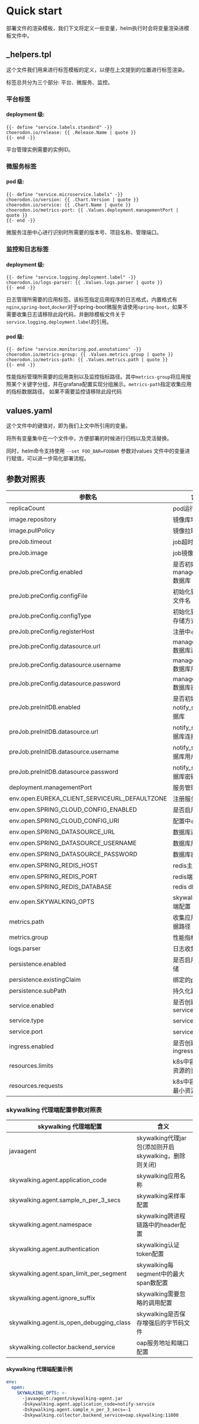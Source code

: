# Quick start

部署文件的渲染模板，我们下文将定义一些变量，helm执行时会将变量渲染进模板文件中。

## _helpers.tpl

这个文件我们用来进行标签模板的定义，以便在上文提到的位置进行标签渲染。

标签总共分为三个部分: 平台、微服务、监控。

### 平台标签

#### deployment 级:

```
{{- define "service.labels.standard" -}}
choerodon.io/release: {{ .Release.Name | quote }}
{{- end -}}
```
平台管理实例需要的实例ID。

### 微服务标签

#### pod 级:

```
{{- define "service.microservice.labels" -}}
choerodon.io/version: {{ .Chart.Version | quote }}
choerodon.io/service: {{ .Chart.Name | quote }}
choerodon.io/metrics-port: {{ .Values.deployment.managementPort | quote }}
{{- end -}}
```
微服务注册中心进行识别时所需要的版本号、项目名称、管理端口。

### 监控和日志标签

#### deployment 级:

```
{{- define "service.logging.deployment.label" -}}
choerodon.io/logs-parser: {{ .Values.logs.parser | quote }}
{{- end -}}
```
日志管理所需要的应用标签。该标签指定应用程序的日志格式，内置格式有`nginx`,`spring-boot`,`docker`对于spring-boot微服务请使用`spring-boot`，如果不需要收集日志请移除此段代码，并删除模板文件关于`service.logging.deployment.label`的引用。

#### pod 级:

```
{{- define "service.monitoring.pod.annotations" -}}
choerodon.io/metrics-group: {{ .Values.metrics.group | quote }}
choerodon.io/metrics-path: {{ .Values.metrics.path | quote }}
{{- end -}}
```
性能指标管理所需要的应用类别以及监控指标路径。其中`metrics-group`将应用按照某个关键字分组，并在grafana配置实现分组展示。`metrics-path`指定收集应用的指标数据路径。
如果不需要监控请移除此段代码

## values.yaml

这个文件中的键值对，即为我们上文中所引用的变量。

将所有变量集中在一个文件中，方便部署的时候进行归档以及灵活替换。

同时，helm命令支持使用 `--set FOO_BAR=FOOBAR` 参数对values 文件中的变量进行赋值，可以进一步简化部署流程。


## 参数对照表

参数名 | 含义 
--- |  --- 
replicaCount | pod运行数量
image.repository | 镜像库地址
image.pullPolicy | 镜像拉取策略
preJob.timeout | job超时时间
preJob.image | job镜像库地址
preJob.preConfig.enabled | 是否初始化manager_service数据库
preJob.preConfig.configFile | 初始化到配置中心文件名
preJob.preConfig.configType | 初始化到配置中心存储方式
preJob.preConfig.registerHost | 注册中心地址
preJob.preConfig.datasource.url | manager_service数据库连接地址
preJob.preConfig.datasource.username | manager_service数据库用户名
preJob.preConfig.datasource.password | manager_servic数据库密码
preJob.preInitDB.enabled | 是否初始化notify_service数据库
preJob.preInitDB.datasource.url | notify_service数据库连接地址
preJob.preInitDB.datasource.username | notify_service数据库用户名
preJob.preInitDB.datasource.password | notify_service数据库密码
deployment.managementPort | 服务管理端口
env.open.EUREKA_CLIENT_SERVICEURL_DEFAULTZONE | 注册服务地址
env.open.SPRING_CLOUD_CONFIG_ENABLED | 是否启用配置中心
env.open.SPRING_CLOUD_CONFIG_URI | 配置中心地址
env.open.SPRING_DATASOURCE_URL | 数据库连接地址
env.open.SPRING_DATASOURCE_USERNAME | 数据库用户名
env.open.SPRING_DATASOURCE_PASSWORD | 数据库密码
env.open.SPRING_REDIS_HOST | redis主机地址
env.open.SPRING_REDIS_PORT | redis端口
env.open.SPRING_REDIS_DATABASE | redis db
env.open.SKYWALKING_OPTS | skywalking代理端配置
metrics.path | 收集应用的指标数据路径
metrics.group| 性能指标应用分组
logs.parser | 日志收集格式
persistence.enabled | 是否启用持久化存储
persistence.existingClaim | 绑定的pvc名称
persistence.subPath| 持久化路径
service.enabled | 是否创建k8s service
service.type |  service类型
service.port | service端口
ingress.enabled | 是否创建k8s ingress
resources.limits | k8s中容器能使用资源的资源最大值
resources.requests | k8s中容器使用的最小资源需求


### skywalking 代理端配置参数对照表
skywalking 代理端配置 | 含义 
--- |  --- 
javaagent | skywalking代理jar包(添加则开启skywalking，删除则关闭)
skywalking.agent.application_code | skywalking应用名称
skywalking.agent.sample_n_per_3_secs | skywalking采样率配置
skywalking.agent.namespace | skywalking跨进程链路中的header配置
skywalking.agent.authentication | skywalking认证token配置
skywalking.agent.span_limit_per_segment | skywalking每segment中的最大span数配置
skywalking.agent.ignore_suffix | skywalking需要忽略的调用配置
skywalking.agent.is_open_debugging_class | skywalking是否保存增强后的字节码文件
skywalking.collector.backend_service | oap服务地址和端口配置

#### skywalking 代理端配置示例
```yaml
env:
  open:
    SKYWALKING_OPTS: >-
      -javaagent:/agent/skywalking-agent.jar
      -Dskywalking.agent.application_code=notify-service
      -Dskywalking.agent.sample_n_per_3_secs=-1
      -Dskywalking.collector.backend_service=oap.skywalking:11800
```